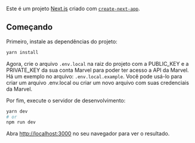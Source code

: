 Este é um projeto [Next.js](https://nextjs.org/) criado com [`create-next-app`](https://github.com/vercel/next.js/tree/canary/packages/create-next-app).

## Começando

Primeiro, instale as dependências do projeto:

```bash
yarn install
```

Agora, crie o arquivo `.env.local` na raiz do projeto com a PUBLIC_KEY e a PRIVATE_KEY da sua conta Marvel para poder ter acesso a API da Marvel. 
Há um exemplo no arquivo: `.env.local.example`. Você pode usá-lo para criar um arquivo .env.local ou criar um novo arquivo com suas credenciais da Marvel.

Por fim, execute o servidor de desenvolvimento:

```bash
yarn dev
# or
npm run dev
```

Abra [http://localhost:3000](http://localhost:3000) no seu navegador para ver o resultado.

